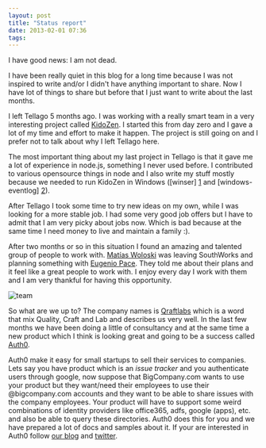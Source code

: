 ```yaml
---
layout: post
title: "Status report"
date: 2013-02-01 07:36
tags: 
---
```


I have good news: I am not dead. 

I have been really quiet in this blog for a long time because I was not inspired to write and/or I didn't have anything important to share. Now I have lot of things to share but before that I just want to write about the last months.

I left Tellago 5 months ago. I was working with a really smart team in a very interesting project called [KidoZen][0]. I started this from day zero and I gave a lot of my time and effort to make it happen. The project is still going on and I prefer not to talk about why I left Tellago here.

The most important thing about my last project in Tellago is that it gave me a lot of experience in node.js, something I never used before. I contributed to various opensource things in node and I also write my stuff mostly because we needed to run KidoZen in Windows ([winser] [1] and [windows-eventlog] [2]).

After Tellago I took some time to try new ideas on my own, while I was looking for a more stable job. I had some very good job offers but I have to admit that I am very picky about jobs now. Which is bad because at the same time I need money to live and maintain a family :). 

After two months or so in this situation I found an amazing and talented group of people to work with. [Matías Woloski][3] was leaving SouthWorks and planning something with [Eugenio Pace][4]. They told me about their plans and it feel like a great people to work with. I enjoy every day I work with them and I am very thankful for having this opportunity.

![team](http://joseoncodecom.ipage.com/wp-content/uploads/images/2013-02-01_0911.png)

So what are we up to? The company names is [Qraftlabs][5] which is a word that mix Quality, Craft and Lab and describes us very well. In the last few months we have been doing a little of consultancy and at the same time a new product which I think is looking great and going to be a success called [Auth0][6].

Auth0 make it easy for small startups to sell their services to companies. Lets say you have product which is an *issue tracker* and you authenticate users through google, now suppose that BigCompany.com wants to use your product but they want/need their employees to use their @bigcompany.com accounts and they want to be able to share issues with the company employees. Your product will have to support some weird combinations of identity providers like office365, adfs, google (apps), etc. and also be able to query these directories. Auth0 does this for you and we have prepared a lot of docs and samples about it. If your are interested in Auth0 follow [our blog][7] and [twitter][8].


[0]: http://kidozen.com
[1]: https://github.com/jfromaniello/winser
[2]: https://github.com/jfromaniello/windowseventlogjs
[3]: http://woloski.com
[4]: https://twitter.com/eugenio_pace
[5]: http://qraftlabs.com "Quality Crafted Software"
[6]: http://auth0.com
[7]: http://blog.auth0.com
[8]: http://twitter.com/auth0